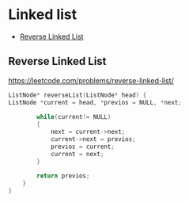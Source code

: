 # Linked list

+ [Reverse Linked List](#reverse-linked-list)

## Reverse Linked List

https://leetcode.com/problems/reverse-linked-list/

```cpp
ListNode* reverseList(ListNode* head) {
ListNode *current = head, *previos = NULL, *next;
    
		while(current!= NULL)
		{
			next = current->next;
			current->next = previos;
			previos = current;
			current = next;
		}
		
		return previos;
	}
}
```
